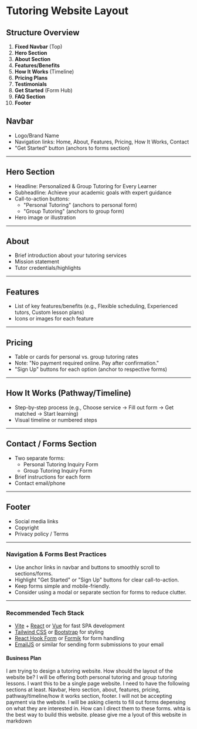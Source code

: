 # Tutoring Website Layout

## Structure Overview

1. **Fixed Navbar** (Top)
2. **Hero Section**
3. **About Section**
4. **Features/Benefits**
5. **How It Works** (Timeline)
6. **Pricing Plans**
7. **Testimonials**
8. **Get Started** (Form Hub)
9. **FAQ Section**
10. **Footer**

## Navbar

- Logo/Brand Name
- Navigation links: Home, About, Features, Pricing, How It Works, Contact
- "Get Started" button (anchors to forms section)

---

## Hero Section

- Headline: Personalized & Group Tutoring for Every Learner
- Subheadline: Achieve your academic goals with expert guidance
- Call-to-action buttons:
  - "Personal Tutoring" (anchors to personal form)
  - "Group Tutoring" (anchors to group form)
- Hero image or illustration

---

## About

- Brief introduction about your tutoring services
- Mission statement
- Tutor credentials/highlights

---

## Features

- List of key features/benefits (e.g., Flexible scheduling, Experienced tutors, Custom lesson plans)
- Icons or images for each feature

---

## Pricing

- Table or cards for personal vs. group tutoring rates
- Note: "No payment required online. Pay after confirmation."
- "Sign Up" buttons for each option (anchor to respective forms)

---

## How It Works (Pathway/Timeline)

- Step-by-step process (e.g., Choose service → Fill out form → Get matched → Start learning)
- Visual timeline or numbered steps

---

## Contact / Forms Section

- Two separate forms:
  - Personal Tutoring Inquiry Form
  - Group Tutoring Inquiry Form
- Brief instructions for each form
- Contact email/phone

---

## Footer

- Social media links
- Copyright
- Privacy policy / Terms

---

### Navigation & Forms Best Practices

- Use anchor links in navbar and buttons to smoothly scroll to sections/forms.
- Highlight "Get Started" or "Sign Up" buttons for clear call-to-action.
- Keep forms simple and mobile-friendly.
- Consider using a modal or separate section for forms to reduce clutter.

---

### Recommended Tech Stack

- [Vite](https://vitejs.dev/) + [React](https://react.dev/) or [Vue](https://vuejs.org/) for fast SPA development
- [Tailwind CSS](https://tailwindcss.com/) or [Bootstrap](https://getbootstrap.com/) for styling
- [React Hook Form](https://react-hook-form.com/) or [Formik](https://formik.org/) for form handling
- [EmailJS](https://www.emailjs.com/) or similar for sending form submissions to your email

#### Business Plan

I am trying to design a tutoring website. How should the layout of the website be? I will be offering both personal tutoring and group tutoring lessons. I want this to be a single page website. I need to have the following sections at least. Navbar, Hero section, about, features, pricing, pathway/timeline/how it works section, footer. I will not be accepting payment via the website. I will be asking clients to fill out forms depensing on what they are interested in. How can I direct them to these forms. whta is the best way to build this website. please give me a lyout of this website in markdown
